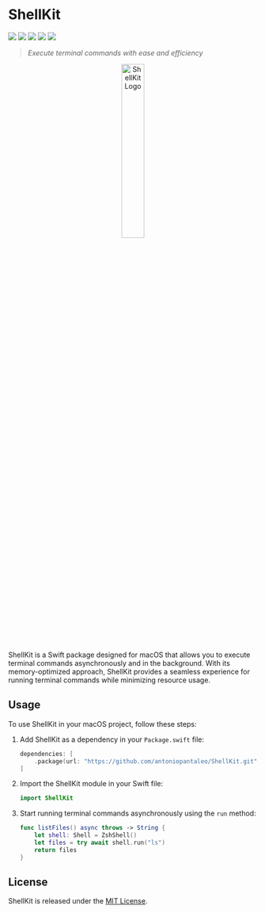 # ShellKit

![](https://img.shields.io/badge/swift-5.7-orange?logo=swift&logoColor=white&style=flat-square)
![](https://img.shields.io/badge/MacOS-12+-white?logo=apple&logoColor=white&style=flat-square)
![](https://img.shields.io/github/license/antoniopantaleo/ShellKit?style=flat-square&color=red)
[![](https://img.shields.io/github/actions/workflow/status/antoniopantaleo/ShellKit/test.yml?branch=master&label=test&style=flat-square&logo=github)](https://github.com/antoniopantaleo/ShellKit/actions/workflows/test.yml)
![](https://img.shields.io/codecov/c/github/antoniopantaleo/ShellKit?style=flat-square&logo=codecov&logoColor=white)

> *Execute terminal commands with ease and efficiency*

<p align="center">
<img alt="ShellKit Logo" src="https://github.com/antoniopantaleo/ShellKit/assets/46167308/83d69733-5f14-4bdd-b58c-2e4928f73c97" width="30%"/>
</p>

ShellKit is a Swift package designed for macOS that allows you to execute terminal commands asynchronously and in the background. With its memory-optimized approach, ShellKit provides a seamless experience for running terminal commands while minimizing resource usage.

## Usage

To use ShellKit in your macOS project, follow these steps:

1. Add ShellKit as a dependency in your `Package.swift` file:
    
    ```swift
    dependencies: [
        .package(url: "https://github.com/antoniopantaleo/ShellKit.git", from: "1.0.0")
    ]
    
    ```
    
2. Import the ShellKit module in your Swift file:
    
    ```swift
    import ShellKit
    ```
    
3. Start running terminal commands asynchronously using the `run` method:
    
    ```swift
    func listFiles() async throws -> String {
        let shell: Shell = ZshShell()
        let files = try await shell.run("ls")
        return files
    }
    ```

## License

ShellKit is released under the [MIT License](https://opensource.org/licenses/MIT).
